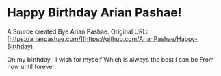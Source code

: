 # Happy Birthday Arian Pashae!

A Source created Bye Arian Pashae. Original URL: [https://arianpashae.com/](https://github.com/ArianPashae/Happy-Birthday).

On my birthday : I wish for myself Which is always the best I can be From now until forever.

